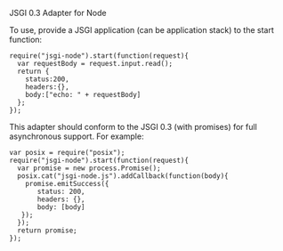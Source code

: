JSGI 0.3 Adapter for Node

To use, provide a JSGI application (can be application stack) to the start 
function:

    require("jsgi-node").start(function(request){
      var requestBody = request.input.read();
      return {
        status:200,
        headers:{},
        body:["echo: " + requestBody]
      };
    });

This adapter should conform to the JSGI 0.3 (with promises) for full 
asynchronous support. For example:

    var posix = require("posix");
    require("jsgi-node").start(function(request){
      var promise = new process.Promise();
      posix.cat("jsgi-node.js").addCallback(function(body){
        promise.emitSuccess({
	       status: 200,
		   headers: {},
		   body: [body]
	   });
      });
      return promise;
    });

